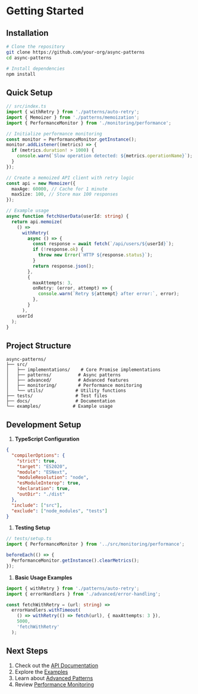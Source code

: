 # Getting Started

## Installation

```bash
# Clone the repository
git clone https://github.com/your-org/async-patterns
cd async-patterns

# Install dependencies
npm install
```

## Quick Setup

```typescript
// src/index.ts
import { withRetry } from './patterns/auto-retry';
import { Memoizer } from './patterns/memoization';
import { PerformanceMonitor } from './monitoring/performance';

// Initialize performance monitoring
const monitor = PerformanceMonitor.getInstance();
monitor.addListener((metrics) => {
  if (metrics.duration! > 1000) {
    console.warn(`Slow operation detected: ${metrics.operationName}`);
  }
});

// Create a memoized API client with retry logic
const api = new Memoizer({
  maxAge: 60000, // Cache for 1 minute
  maxSize: 100, // Store max 100 responses
});

// Example usage
async function fetchUserData(userId: string) {
  return api.memoize(
    () =>
      withRetry(
        async () => {
          const response = await fetch(`/api/users/${userId}`);
          if (!response.ok) {
            throw new Error(`HTTP ${response.status}`);
          }
          return response.json();
        },
        {
          maxAttempts: 3,
          onRetry: (error, attempt) => {
            console.warn(`Retry ${attempt} after error:`, error);
          },
        }
      ),
    userId
  );
}
```

## Project Structure

```text
async-patterns/
├── src/
│   ├── implementations/    # Core Promise implementations
│   ├── patterns/          # Async patterns
│   ├── advanced/          # Advanced features
│   ├── monitoring/        # Performance monitoring
│   └── utils/            # Utility functions
├── tests/                # Test files
├── docs/                 # Documentation
└── examples/            # Example usage
```

## Development Setup

1. **TypeScript Configuration**

```json
{
  "compilerOptions": {
    "strict": true,
    "target": "ES2020",
    "module": "ESNext",
    "moduleResolution": "node",
    "esModuleInterop": true,
    "declaration": true,
    "outDir": "./dist"
  },
  "include": ["src"],
  "exclude": ["node_modules", "tests"]
}
```

1. **Testing Setup**

```typescript
// tests/setup.ts
import { PerformanceMonitor } from '../src/monitoring/performance';

beforeEach(() => {
  PerformanceMonitor.getInstance().clearMetrics();
});
```

1. **Basic Usage Examples**

```typescript
import { withRetry } from './patterns/auto-retry';
import { errorHandlers } from './advanced/error-handling';

const fetchWithRetry = (url: string) =>
  errorHandlers.withTimeout(
    () => withRetry(() => fetch(url), { maxAttempts: 3 }),
    5000,
    'fetchWithRetry'
  );
```

## Next Steps

1. Check out the [API Documentation](../api/index.md)
2. Explore the [Examples](../examples/index.md)
3. Learn about [Advanced Patterns](../advanced/index.md)
4. Review [Performance Monitoring](../advanced/performance-monitoring.md)
